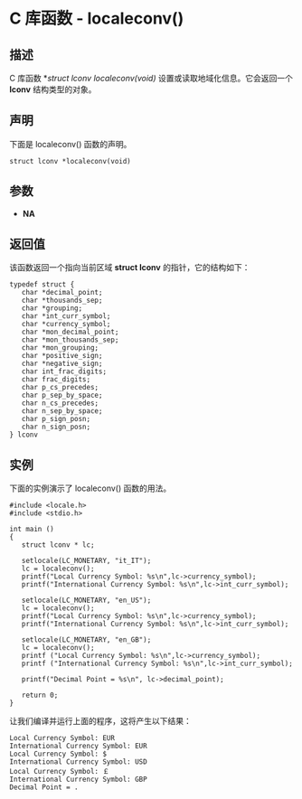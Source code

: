 
# C 库函数 - localeconv()

  

## 描述

C 库函数 **struct lconv *localeconv(void)** 设置或读取地域化信息。它会返回一个 **lconv** 结构类型的对象。

## 声明

下面是 localeconv() 函数的声明。

```
struct lconv *localeconv(void)

```

## 参数

*   **NA**

## 返回值

该函数返回一个指向当前区域 **struct lconv** 的指针，它的结构如下：

```
typedef struct {
   char *decimal_point;
   char *thousands_sep;
   char *grouping;	
   char *int_curr_symbol;
   char *currency_symbol;
   char *mon_decimal_point;
   char *mon_thousands_sep;
   char *mon_grouping;
   char *positive_sign;
   char *negative_sign;
   char int_frac_digits;
   char frac_digits;
   char p_cs_precedes;
   char p_sep_by_space;
   char n_cs_precedes;
   char n_sep_by_space;
   char p_sign_posn;
   char n_sign_posn;
} lconv

```

## 实例

下面的实例演示了 localeconv() 函数的用法。

```
#include <locale.h>
#include <stdio.h>

int main ()
{
   struct lconv * lc;

   setlocale(LC_MONETARY, "it_IT");
   lc = localeconv();
   printf("Local Currency Symbol: %s\n",lc->currency_symbol);
   printf("International Currency Symbol: %s\n",lc->int_curr_symbol);

   setlocale(LC_MONETARY, "en_US");
   lc = localeconv();
   printf("Local Currency Symbol: %s\n",lc->currency_symbol);
   printf("International Currency Symbol: %s\n",lc->int_curr_symbol);

   setlocale(LC_MONETARY, "en_GB");
   lc = localeconv();
   printf ("Local Currency Symbol: %s\n",lc->currency_symbol);
   printf ("International Currency Symbol: %s\n",lc->int_curr_symbol);

   printf("Decimal Point = %s\n", lc->decimal_point);

   return 0;
}

```

让我们编译并运行上面的程序，这将产生以下结果：

```
Local Currency Symbol: EUR
International Currency Symbol: EUR
Local Currency Symbol: $
International Currency Symbol: USD
Local Currency Symbol: ￡
International Currency Symbol: GBP
Decimal Point = .

```

  

